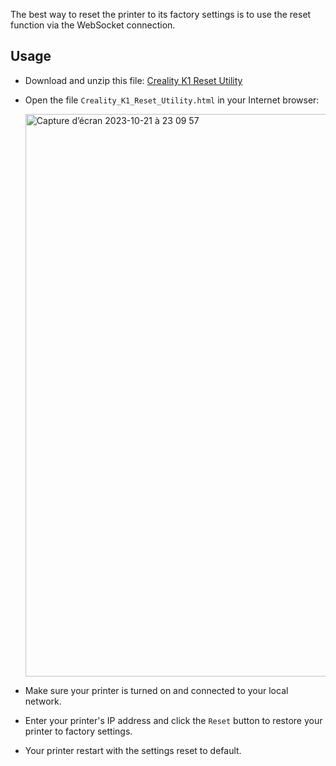 The best way to reset the printer to its factory settings is to use the reset function via the WebSocket connection.

## Usage

- Download and unzip this file: [Creality K1 Reset Utility](https://github.com/Guilouz/Creality-K1-and-K1-Max/raw/main/Scripts/Creality_K1_Reset_Utility.zip)

- Open the file `Creality_K1_Reset_Utility.html` in your Internet browser:

  <img width="900" alt="Capture d’écran 2023-10-21 à 23 09 57" src="https://github.com/Guilouz/Creality-K1-and-K1-Max/assets/12702322/a199ea54-3332-49f8-b363-32e474b25d78">

- Make sure your printer is turned on and connected to your local network.

- Enter your printer's IP address and click the `Reset` button to restore your printer to factory settings.

- Your printer restart with the settings reset to default.

<br />